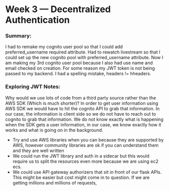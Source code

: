 # Week 3 — Decentralized Authentication

### Summary:
I had to remake my cognito user pool so that I could add preferred_username required attribute.  Had to rewatch livestream so that I could set up the new cognito pool with preferred_username attribute.  Now I am making my 3rd cognito user pool because I also had use name and email checked on creation.  For some reason my JWT token is not being passed to my backend.  I had a spelling mistake, headers != hheaders.

### Exploring JWT Notes:

Why would we use lots of code from a third party source rather than the AWS SDK (Which is much shorter)?
In order to get user information using AWS SDK we would have to hit the cognito API to grab that information.  In our case, the information is client side so we do not have to reach out to cognito to grab that information.  We do not know exactly what is happening when the SDK gets a user information, in our case, we know exactly how it works and what is going on in the background.

- Try and use AWS libraries when you can because they are supported by AWS, however community libraries are ok if you can understand them and they are well written
- We could run the JWT library and auth in a sidecar but this would require us to split the resources even more because we are using ec2 ecs.
- We could use API gateway authorizers that sit in front of our flask APIs.  This might be easier but cost might come in to question.  If we are getting millions and millions of requests, 
